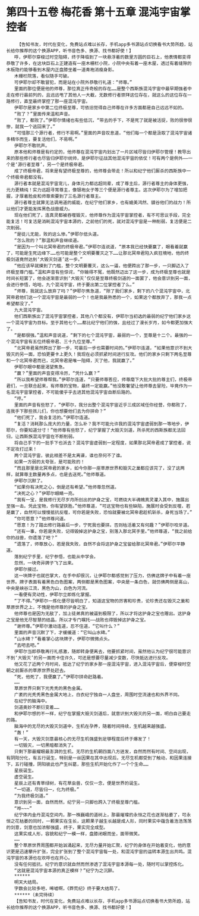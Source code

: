 # 第四十五卷 梅花香 第十五章 混沌宇宙掌控者
        【告知书友，时代在变化，免费站点难以长存，手机app多书源站点切换看书大势所趋，站长给你推荐的这个换源APP，听书音色多、换源、找书都好使！】
       呼，伊耶尔穿梭过时空阻碍，终于降临到了一块悬浮着的数里方圆的巨石上，他表情都变得恭敬了许多，在这块巨石上正建造有一座木栅栏小院，小院中央有着一座木屋，透过有着缝隙的木板隐约能够看到木屋内正盘膝坐着一道青袍消瘦身影。
       木栅栏院落，看似随手可破。
       可伊耶尔却不敢冒犯，而是站在小院外恭敬行礼道：“师尊。”
       里面的那位便是他的师尊，那位真正传奇般的存在……是整个西斯族混沌宇宙中最早期强者中走在修行最前列的，且远远甩了其他人一大截，无数修行者崇拜这位存在，就这么的这位存在一路修行，直至最终掌控了那一座混沌宇宙。
       伊耶尔是家乡中第二位终极至尊，可依旧觉得自己师尊在许多方面都是自己远远不如的。
       “败了？”里面传来温和声音。
       “败了，都败了。”伊耶尔情绪也有些低沉，“带去的手下，不是死了就是被活捉，败的很惨很惨，就我一个逃回来了。”
       “可惜那三个源行者，修行不易啊。”里面的声音叹息道，“他们每一个都是汲取了混沌宇宙诸多精华而生，要复活他们，不易啊。”
       伊耶尔不敢吭声。
       原本他和师尊是有约定的，他师尊在混沌宇宙内划出了一片区域尽皆归伊耶尔管理！教导出来的那些修行者也尽皆归伊耶尔统帅，是伊耶尔征战其他混沌宇宙的依仗！可有两个是例外——一个是‘源行者至尊’，另一个是终极帝君。
       成了终极帝君，将来是有望终极至尊的，他师尊会带走！所以和纪宁他们厮杀的西斯族中一个终极帝君都没有。
       源行者本就是混沌宇宙宠儿，身体元力都远超同辈，成了尊主后，源行者尊主的身体更强，元力更精纯！实力远超寻常尊主，像银袍女子等三个便是源行者尊主。这次伊耶尔为了增加把握，才厚着脸皮和师尊索要到了三名源行者尊主。
       源行者尊主就算无法调用道的威能，在纪宁他们家乡，也有媲美鸿然、貘谷他们的战力！所以他们才更能发挥黑色战兽威力。
       现在他们死了，连真灵都被吞噬毁灭，他师尊作为混沌宇宙掌控者，有不可思议手段，完全能复活！可复活是消耗混沌宇宙本源的，之前他们的死，就对混沌宇宙是一种削弱，复活便是二次削弱。
       “是徒儿无能，败的这么惨。”伊耶尔低头道。
       “怎么败的？”那温和声音继续道。
       “是因为一个叫北冥帝君的终极帝君。”伊耶尔连说道，“原本我已经快要赢了，眼看着就赢了，可能是生死边缘下……也可能是整个文明要覆灭之下……让那北冥帝君陷入疯狂境地，他的终极剑道竟然达到‘大毁灭剑道’这一步。”
       “他应该早就摸到了门槛，整个文明要覆灭，这么一逼，他便跨出了那一步，一只脚迈入了终极至尊门槛。”温和声音有些惊诧，“你输得不冤，他既然迈出了这一步，成为终极至尊也就是时间长短罢了，他会逐渐意识到‘大毁灭’仅仅是至尊终极剑道的一面罢了，他会意识到另一面，会进行参悟，哈哈，九个混沌宇宙，终于要出第二位掌控者了么。”
       “师尊，我就这么放弃了吗？”伊耶尔焦急道，“除了我们家乡，剩下的八个混沌宇宙中，北冥帝君他们这一个混沌宇宙是最弱的一个！也是我最熟悉的一个，如果这个都放弃了，那我一点希望都没了。”
       九大混沌宇宙。
       他们西斯族出了混沌宇宙掌控者，其他八个都没有，伊耶尔当初选的最弱的纪宁他们家乡这一个混沌宇宙为目标。至于其他七个……都比纪宁他们的强，且经过了漫长岁月，如今都更加强大了。
       “是都很强。”温和声音说道，“剩下的七个混沌宇宙，最弱的一个，至尊是十二个。最强的一个混沌宇宙有五位终极帝君、三十九位至尊。”
       “北冥帝君虽然跨出了那一步，可最后一步也需要时间的。”伊耶尔连道，“如果他意识不到大毁灭的另一面，恐怕更要卡上更久！我现在必须抓紧时间进行反攻。他们的家乡只剩下两名至尊和一个北冥帝君而已，北冥帝君是唯一阻碍，灭了他，我就赢了。”
       伊耶尔眼中都是渴望焦急。
       “赢？”里面的声音变得冷厉，“凭什么赢？”
       “所以我希望师尊帮我。”伊耶尔连道，“只要师尊答应，师尊麾下大批大批的尊主们，终极帝君们，一旦联合起来，有师尊的宝物，最终一定能赢。”他没敢奢望让他师尊去冒险，毕竟作为一名混沌宇宙掌控者，不可能傻乎乎去进其他混沌宇宙自断后路的。
       “哼。”
       里面的声音有些怒了，“伊耶尔，我分出整个混沌宇宙近乎三成区域任你经营，你都败了，连我手下那些孩儿们，你也想要他们去为你拼命？”
       “他们死了，我会复活的。”伊耶尔连道。
       “复活？消耗那么庞大的力量，怎么补？我不可能允许我的混沌宇宙虚弱到那一等地步，伊耶尔，你要知道分寸！”他师尊有些怒了，纪宁掌握了大毁灭剑道，所杀死的西斯族都无法回归，让西斯族混沌宇宙在不断削弱。
       将自己手下的一批手下也派去？混沌宇宙虚弱到一定程度，如果那北冥帝君成了掌控者，说不定攻打过来！
       两个混沌宇宙，彼此相差不是太离谱，谁也奈何不了谁。
       如果一方弱的太夸张，是可能败的！
       “而且那里是北冥帝君的家乡，如今你那一座草原世界和毁灭之巢都应该完了，没了这两样，就算尊主数量再多点，也是去送死。”他师尊道。
       伊耶尔沉默了。
       “如果你有决死之心，倒是还有希望。”他师尊忽然道。
       “决死之心？”伊耶尔眼睛一亮。
       “我有一宝，是我修行无尽岁月所创出的护身之宝，可燃烧大半魂魄真灵灌入其中，施展出至强一击。凭此宝物，你有望获胜。”他师尊道，“可这宝物也有些缺陷，施展时会受到反噬，若是赢了，自然可以慢慢抵抗反噬，可你若是失败，恐怕就要被北冥帝君趁机斩杀，身死当场了。”
       “你可愿意？”他师尊问道。
       “愿意！为了踏出修行路最后一步，宁死我也要拼。否则枯活着又有何趣？”伊耶尔咬牙道。
       “还有一事，你若是失败，记得毁掉这护身之宝，别落入那北冥手里。”他师尊道，“我之前给你的战兽，你遗落了吧？”
       “遗落了，师尊放心，若是我失败，自然不会将这护身之宝留给那北冥帝君。”伊耶尔平静道。
       落到纪宁手里，纪宁参悟，也能从中学会。
       忽然，一块奇异牌子飞了出来。
       伊耶尔接过。
       这一块牌子也就巴掌大，在手中却很沉，让伊耶尔都感觉到了压力，仿佛这牌子中有着一座世界。牌子表面有着黑色白色图案，两侧都是黑色图案，中央是一条白色，就仿佛两侧是高山，中央是峡谷江流，黑色为山，白色为河流。
       一看便有灵动性，伊耶尔立即炼化掌握。
       “了不得。”伊耶尔一炼化便尽皆明白了，知道这宝物的厉害和珍贵，论珍贵还在毁灭之巢和草原世界之上，不愧是他师尊的护身之宝。
       他师尊也是因为无敌了，加上徒弟真的被逼到极限了，所以才将这护身之宝也赠出。这护身之宝是他无尽智慧的结晶，所以才专门嘱托——战败也得毁掉这护身之宝。
       “谢师尊。”伊耶尔激动连道，忍不住道，“它叫什么？”
       里面的声音沉默了下，才缓缓道：“它叫山水碑。”
       “山水碑？”看着掌心这块牌子，伊耶尔微微点头。
       “去吧去吧。”
       伊耶尔当即恭敬再行礼感激，随即转身便离去，他要抓紧时间，虽然他认为纪宁很可能意识不到‘大毁灭’的另一面而卡住许久，可还是想要尽量减少变数，尽快抵达进行反攻。
       他又花了近两个月时间，抵达了纪宁的家乡那一座混沌宇宙，进入混沌宇宙后，便穿梭时空朝之前厮杀的草原世界处赶去。
       “死，他死了，我便赢了。”伊耶尔拼命赶路着。
       ……
       草原世界只剩下光秃秃的黑色金属。
       广袤的光秃秃黑色金属大地上，白衣纪宁独自一人盘坐，周围时空流速也和外界不同。
       在纪宁的脑海中。
       剑道奥妙不断衍变着……
       和伊耶尔想的不一样，纪宁在掌握大毁灭剑道后，就意识到大毁灭的另一面，明白自己要走的路。
       脑海中的无尽的大毁灭剑道中，生机在孕养，随着时间持续，生机越来越强盛。
       “轰！”
       有一天，大毁灭剑意最核心的无尽生机强盛到足够程度后终于爆发了！
       一切毁灭，一切黑暗都消失了。
       只剩下那最耀眼最澎湃的生机，无尽的生机朝四面八方迸发，自然而然有时间、空间出现，有阴阳分化，有五行诞生，特别是一丝因果在其中出现后，无尽生机都受到了触动，和因果连接下，五行碰撞，阴阳彼此也产生纠葛，那些生机开始化作了一个个生命……
       星辰诞生。
       虚空诞生。
       星辰上还有青草绿树，有花草虫兽，仅仅一念，便是世界的诞生。
       “一切道，尽皆归一，化为终极。”
       “为我终极剑道。”
       意识到另一面，自然而然，纪宁另一只脚也跨入了终极至尊门槛。
       “哗~~~”
       纪宁体内金丹混沌空间内，那一株巍峨的道树上，那最璀璨的永恒之花也逐渐枯萎了，可永恒之花枯萎的同时，一颗果实在生长，这颗果子越生长越是成人形，同时果实中蕴含着浩浩荡荡的剑意，剑意也加浓郁强盛，终于，果实完全成型。
       这果实成人形，容貌和纪宁一模一样，盘膝闭眼而坐，面带微笑。
       ……
       整个草原世界周围都开始汹涌起来，无尽力量开始汇聚，纪宁的身体在开始着变化，他的意识更是迅速攀升扩张，完全扩张到了整个混沌宇宙每一处，和混沌宇宙的运转本源生出共鸣。混沌宇宙的本源也在欢呼也在开心。
       没有任何抵抗，纪宁的意识就自然而然渗透了混沌宇宙本源每一处，随时可以掌控炼化。
       “这就是混沌宇宙本源的真正模样？”纪宁为之沉醉。
       ******
       明天大结局。
       字数会比较多吧，唏嘘啊，《莽荒纪》终于要大结局了。
       ******（未完待续）
       【告知书友，时代在变化，免费站点难以长存，手机app多书源站点切换看书大势所趋，站长给你推荐的这个换源APP，听书音色多、换源、找书都好使！】